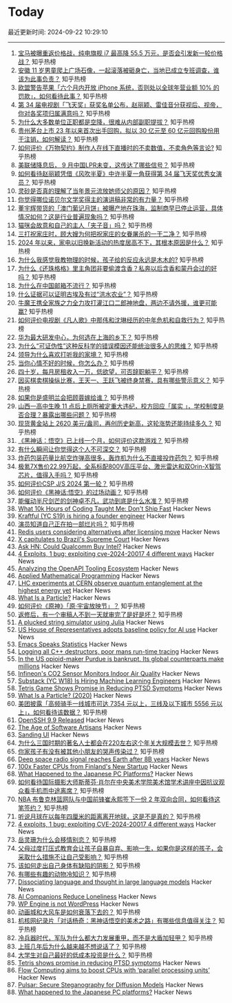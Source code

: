 # Today

最近更新时间: 2024-09-22 10:29:10

--- 
1. [宝马被曝重返价格战，纯电旗舰 i7 最高降 55.5 万元，是否会引发新一轮价格战？](https://www.zhihu.com/question/667744117) 知乎热榜
2. [安徽 11 岁男童爬上广场石像，一起滚落被砸身亡，当地已成立专班调查，谁该为此事负责？](https://www.zhihu.com/question/667745947) 知乎热榜
3. [欧盟警告苹果「六个月内开放 iPhone 系统，否则处以全球年营业额 10% 的罚款」，如何看待此事？](https://www.zhihu.com/question/667664350) 知乎热榜
4. [第 34 届电视剧「飞天奖」获奖名单公布，赵丽颖、雷佳音分获视后、视帝，你对各奖项归属满意吗？](https://www.zhihu.com/question/667800247) 知乎热榜
5. [为什么大多数单位正职都是空降，很难从内部副职提拔？](https://www.zhihu.com/question/667407396) 知乎热榜
6. [贵州茅台上市 23 年以来首次出手回购，拟以 30 亿元至 60 亿元回购股份用于注销，如何解读？](https://www.zhihu.com/question/667705649) 知乎热榜
7. [如何评价《万物契约》制作人在线下直播时的不卖数值，不卖角色等言论?](https://www.zhihu.com/question/667782675) 知乎热榜
8. [美联储降息后， 9 月中国LPR未变，这传达了哪些信号？](https://www.zhihu.com/question/667665415) 知乎热榜
9. [如何看待赵丽颖凭借《风吹半夏》中许半夏一角获得第 34 届飞天奖优秀女演员？](https://www.zhihu.com/question/667801546) 知乎热榜
10. [灵砂是否真的理解了当年景元流放她师父的原因？](https://www.zhihu.com/question/667189841) 知乎热榜
11. [你觉得哪位诺贝尔文学奖得主的演讲稿非常的有力量？](https://www.zhihu.com/question/667584885) 知乎热榜
12. [董宇辉带货的「澳门葡记月饼」被曝产地在珠海，监制商早已停止运营，具体情况如何？这是行业普遍现象吗？](https://www.zhihu.com/question/667578301) 知乎热榜
13. [猫咪会故意和自己的主人「夹子音」吗？](https://www.zhihu.com/question/646471658) 知乎热榜
14. [三打祝家庄时，顾大嫂为何把祝家庄的女眷屠杀的一干二净？](https://www.zhihu.com/question/661329691) 知乎热榜
15. [2024 年以来，家电以旧换新活动的热度居高不下，其根本原因是什么？](https://www.zhihu.com/question/667701814) 知乎热榜
16. [为什么我感觉我教物理的时候，孩子给的反应永远是木木的?](https://www.zhihu.com/question/611512537) 知乎热榜
17. [为什么《还珠格格》里主角团非要偷渡含香？私奔以后含香和蒙丹会过的好吗？](https://www.zhihu.com/question/352227586) 知乎热榜
18. [为什么在中国邮箱不流行？](https://www.zhihu.com/question/378318261) 知乎热榜
19. [什么证据可以证明古埃及有过“洪水农业”？](https://www.zhihu.com/question/639045105) 知乎热榜
20. [牛魔王携全家族之力全力攻打灌江口二郎神地盘，两边不请外援，谁更可能赢?](https://www.zhihu.com/question/461527470) 知乎热榜
21. [如何评价电视剧《凡人歌》中那伟和沈琳经历的中年危机和自救行为？](https://www.zhihu.com/question/666991206) 知乎热榜
22. [华为最大研发中心，为何选在上海的乡下？](https://www.zhihu.com/question/643187886) 知乎热榜
23. [为什么“可证伪性”这种反科学的错误模因还能统治很多人的思维？](https://www.zhihu.com/question/667411371) 知乎热榜
24. [领导为什么喜欢打听我的家境？](https://www.zhihu.com/question/667338522) 知乎热榜
25. [当你心情不好的时候，你怎么办？](https://www.zhihu.com/question/667690304) 知乎热榜
26. [四十岁，每月房租收入一万，低欲望，可否辞职躺平？](https://www.zhihu.com/question/667711833) 知乎热榜
27. [因买棋卖棋操纵比赛，王天一、王跃飞被终身禁赛，具有哪些警示意义？](https://www.zhihu.com/question/667565244) 知乎热榜
28. [如果你是盛明兰会把顾蓉嫁给谁？](https://www.zhihu.com/question/667526403) 知乎热榜
29. [山西一高中生晚 11 点后上厕所被定重大违纪，校方回应「属实 」，学校制度是否合理？暴露出哪些问题？](https://www.zhihu.com/question/667491692) 知乎热榜
30. [现货黄金站上 2620 美元/盎司，再创历史新高，这轮涨势还能持续多久？](https://www.zhihu.com/question/667716457) 知乎热榜
31. [《黑神话：悟空》已上线一个月，如何评价这款游戏？](https://www.zhihu.com/question/667320072) 知乎热榜
32. [有什么瞬间让你觉得这个人不可深交？](https://www.zhihu.com/question/62220441) 知乎热榜
33. [炸药包装药量比航空炸弹高很多，轰炸机为什么不直接投炸药包？](https://www.zhihu.com/question/667751319) 知乎热榜
34. [极氪7X售价22.99万起，全系标配800V高压平台、激光雷达和双Orin-X智驾芯片，值得入手吗？](https://www.zhihu.com/question/667706905) 知乎热榜
35. [如何评价CSP J/S 2024 第一轮？](https://www.zhihu.com/question/667743679) 知乎热榜
36. [如何评价《黑神话:悟空》的过场动画？](https://www.zhihu.com/question/664840476) 知乎热榜
37. [能催动半尺剑芒的剑神卓不凡，武功到底是什么水准？](https://www.zhihu.com/question/587460967) 知乎热榜
38. [What 10k Hours of Coding Taught Me: Don't Ship Fast](https://sotergreco.com/what-10000-hours-of-coding-taught-me-dont-ship-fast) Hacker News
39. [Kraftful (YC S19) is hiring a founder engineer](https://www.workatastartup.com/jobs/69323) Hacker News
40. [演员知道自己正在拍一部烂片吗？](https://www.zhihu.com/question/667483220) 知乎热榜
41. [Redis users considering alternatives after licensing move](https://www.theregister.com/2024/09/20/redis_users_considering_alternatives/) Hacker News
42. [X capitulates to Brazil's Supreme Court](https://www.theverge.com/2024/9/21/24250697/x-complies-brazil-supreme-court) Hacker News
43. [Ask HN: Could Qualcomm Buy Intel?](https://news.ycombinator.com/item?id=41611018) Hacker News
44. [4 Exploits, 1 bug: exploiting cve-2024-20017 4 different ways](https://blog.coffinsec.com/0day/2024/08/30/exploiting-CVE-2024-20017-four-different-ways.html) Hacker News
45. [Analyzing the OpenAPI Tooling Ecosystem](https://modern-json-schema.com/analyzing-the-openapi-tooling-ecosystem) Hacker News
46. [Applied Mathematical Programming](https://web.mit.edu/15.053/www/AMP.htm) Hacker News
47. [LHC experiments at CERN observe quantum entanglement at the highest energy yet](https://home.cern/news/press-release/physics/lhc-experiments-cern-observe-quantum-entanglement-highest-energy-yet) Hacker News
48. [What Is a Particle?](https://www.quantamagazine.org/what-is-a-particle-20201112/) Hacker News
49. [如何评价《原神》「原·宇宙放映节」？](https://www.zhihu.com/question/667794874) 知乎热榜
50. [返修后，有一个审稿人不到一天就审完了是好是坏？](https://www.zhihu.com/question/664272929) 知乎热榜
51. [A plucked string simulator using Julia](https://lee-phillips.org/pluckit/#v0.2) Hacker News
52. [US House of Representatives adopts baseline policy for AI use](https://www.nextgov.com/artificial-intelligence/2024/09/house-representatives-adopts-baseline-policy-ai-use/399710/) Hacker News
53. [Emacs Speaks Statistics](https://ess.r-project.org/index.php?Section=home) Hacker News
54. [Logging all C++ destructors, poor mans run-time tracing](https://raymii.org/s/software/Logging_all_Cpp_destructors_poor_mans_run-time_tracing.html) Hacker News
55. [In the US opioid-maker Purdue is bankrupt. Its global counterparts make millions](https://www.washingtonpost.com/health/2024/09/17/opioid-epidemic-purdue-pharma-family-mundipharma-global/) Hacker News
56. [Infineon's CO2 Sensor Monitors Indoor Air Quality](https://www.allaboutcircuits.com/news/infineons-co2-sensor-precisely-monitors-indoor-air-quality/) Hacker News
57. [Substack (YC W18) Is Hiring Machine Learning Engineers](https://grnh.se/d034f1ba5us) Hacker News
58. [Tetris Game Shows Promise in Reducing PTSD Symptoms](https://www.legalreader.com/tetris-game-shows-promise-in-reducing-ptsd-symptoms/) Hacker News
59. [What Is a Particle? (2020)](https://www.quantamagazine.org/what-is-a-particle-20201112/) Hacker News
60. [美团披露「高频骑手一线城市可达 7354 元以上，三线及以下城市 5556 元以上」，如何看待该数据？](https://www.zhihu.com/question/667616483) 知乎热榜
61. [OpenSSH 9.9 Released](https://undeadly.org/cgi?action=article;sid=20240921181110) Hacker News
62. [The Age of Software Artisans](https://jairojair.com/articles/the-age-of-software-artisans/) Hacker News
63. [Sanding UI](https://blog.jim-nielsen.com/2024/sanding-ui/) Hacker News
64. [为什么三国时期的著名人士都会在220左右这个年关大规模去世？](https://www.zhihu.com/question/65941593) 知乎热榜
65. [你家孩子有没有被其他小朋友的哭声传染过？](https://www.zhihu.com/question/623519853) 知乎热榜
66. [Deep space radio signal reaches Earth after 8B years](https://www.earth.com/news/deep-space-radio-signal-reaches-earth-after-8-billion-years-frb-20220610a/) Hacker News
67. [100x Faster CPUs from Finland's New Startup](https://spectrum.ieee.org/parallel-processing-unit) Hacker News
68. [What Happened to the Japanese PC Platforms?](https://www.mistys-internet.website/blog/blog/2024/09/21/what-happened-to-the-japanese-pc-platforms/) Hacker News
69. [如何看待国际摄影大师斯蒂芬·肖尔在中央美术学院美术馆学术讲座中因抗议观众看手机而中途离席？](https://www.zhihu.com/question/667708999) 知乎热榜
70. [NBA 布鲁克林篮网队与中国前锋崔永熙签下一份 2 年双向合同，如何看待这笔签约？](https://www.zhihu.com/question/667748475) 知乎热榜
71. [听说月球在以每年四厘米的距离离开地球，这是不是真的？](https://www.zhihu.com/question/299894978) 知乎热榜
72. [4 exploits, 1 bug: exploiting CVE-2024-20017 4 different ways](https://blog.coffinsec.com/0day/2024/08/30/exploiting-CVE-2024-20017-four-different-ways.html) Hacker News
73. [岳灵珊为什么会移情别恋？](https://www.zhihu.com/question/462707575) 知乎热榜
74. [父母过度打压式教育会让孩子自暴自弃、影响一生，如果你是这样的孩子，会采取什么措施不让自己受影响？](https://www.zhihu.com/question/667567535) 知乎热榜
75. [该如何走出自己身体有缺陷的阴影？](https://www.zhihu.com/question/35897124) 知乎热榜
76. [有哪些有趣的动物冷知识？](https://www.zhihu.com/question/563101396) 知乎热榜
77. [Dissociating language and thought in large language models](https://arxiv.org/abs/2301.06627) Hacker News
78. [AI Companions Reduce Loneliness](https://arxiv.org/abs/2407.19096) Hacker News
79. [WP Engine is not WordPress](https://wordpress.org/news/2024/09/wp-engine/) Hacker News
80. [动画城和大风车是如何衰落下去的？](https://www.zhihu.com/question/36423076) 知乎热榜
81. [机核网纪录片「对话杨奇：黑神话悟空的美术之路」有哪些信息值得关注？](https://www.zhihu.com/question/667712543) 知乎热榜
82. [冷兵器时代，军队为什么都大力发展重甲，而不是大盾加轻甲？](https://www.zhihu.com/question/667533938) 知乎热榜
83. [上班几年后为什么越来越不想说话了？](https://www.zhihu.com/question/667667760) 知乎热榜
84. [大学生对自己最好的低成本投资是什么？](https://www.zhihu.com/question/667475290) 知乎热榜
85. [Tetris shows promise in reducing PTSD symptoms](https://www.legalreader.com/tetris-game-shows-promise-in-reducing-ptsd-symptoms/) Hacker News
86. [Flow Computing aims to boost CPUs with ‘parallel processing units’](https://spectrum.ieee.org/parallel-processing-unit) Hacker News
87. [Pulsar: Secure Steganography for Diffusion Models](https://eprint.iacr.org/2023/1758) Hacker News
88. [What happened to the Japanese PC platforms?](https://www.mistys-internet.website/blog/blog/2024/09/21/what-happened-to-the-japanese-pc-platforms/) Hacker News
